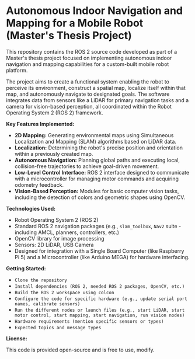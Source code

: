 # Autonomous Indoor Navigation and Mapping for a Mobile Robot (Master's Thesis Project)

This repository contains the ROS 2 source code developed as part of a Master's thesis project focused on implementing autonomous indoor navigation and mapping capabilities for a custom-built mobile robot platform.

The project aims to create a functional system enabling the robot to perceive its environment, construct a spatial map, localize itself within that map, and autonomously navigate to designated goals. The software integrates data from sensors like a LiDAR for primary navigation tasks and a camera for vision-based perception, all coordinated within the Robot Operating System 2 (ROS 2) framework.

**Key Features Implemented:**

* **2D Mapping:** Generating environmental maps using Simultaneous Localization and Mapping (SLAM) algorithms based on LiDAR data.
* **Localization:** Determining the robot's precise position and orientation within a previously created map.
* **Autonomous Navigation:** Planning global paths and executing local, collision-free trajectories to achieve goal-driven movement.
* **Low-Level Control Interface:** ROS 2 interface designed to communicate with a microcontroller for managing motor commands and acquiring odometry feedback.
* **Vision-Based Perception:** Modules for basic computer vision tasks, including the detection of colors and geometric shapes using OpenCV.

**Technologies Used:**

* Robot Operating System 2 (ROS 2)
* Standard ROS 2 navigation packages (e.g., `slam_toolbox`, `Nav2` suite - including AMCL, planners, controllers, etc.)
* OpenCV library for image processing
* Sensors: 2D LiDAR, USB Camera
* Designed for integration with a Single Board Computer (like Raspberry Pi 5) and a Microcontroller (like Arduino MEGA) for hardware interfacing.

**Getting Started:**

* `Clone the repository`
* `Install dependencies (ROS 2, needed ROS 2 packages, OpenCV, etc.)`
* `Build the ROS 2 workspace using colcon`
* `Configure the code for specific hardware (e.g., update serial port names, calibrate sensors)`
* `Run the different nodes or launch files (e.g., start LiDAR, start motor control, start mapping, start navigation, run vision nodes)`
* `Hardware requirements (mention specific sensors or types)`
* `Expected topics and message types`

**License:**

This code is provided open-source and is free to use, modify.
